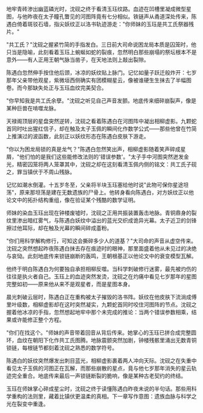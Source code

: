 地牢青砖渗出幽蓝磷光时，沈砚之终于看清玉珏纹路。血迹在凹槽里凝成微型星图，与他昨夜在太子瞳孔瞥见的河图阵竟有七分相似。铁链声从甬道深处传来，陈遇白倚着斑驳石墙，指尖妖纹正以洛书轨迹游走："你师妹的玉珏是共工氏祭器残片。"

"共工氏？"沈砚之握紧竹简的手指发白。三日前大司命说困龙局本质是囚笼时，他只当是隐喻，此刻看着玉珏上蜿蜒如蛇的裂痕，忽然明白那些崩塌的祭坛根本不是意外——有人正用王朝气脉当凿子，在天地法则上敲出裂隙。

陈遇白忽然伸手按住他后颈，冰凉的妖纹贴上脉门。记忆如量子跃迁般炸开：七岁那年父亲带他观星，紫微垣西侧确实有团模糊星云，像被谁硬生生抹去了半幅图卷。而今那缺失处正与玉珏血纹完美契合。

"你早知我是共工氏余孽。"沈砚之听见自己声音发颤。地底传来细碎崩裂声，像是某种巨兽在啃噬龙脉。



天禄阁顶层的星盘突然逆转，沈砚之看着陈遇白在河图阵中凝出相柳虚影。九颗蛇首同时吐出猩红信子，却在触及太子玉佩的瞬间化作数学公式——那些他曾在竹简上推演过的波函数，此刻正以妖纹形态在陈遇白皮肤下游走。

"你以为困龙局锁的真是龙气？"陈遇白忽然笑出声，相柳虚影随着笑声碎成星屑，"他们怕的是我们这些能修改法则的'错误参数'。"太子手中河图突然迸发金光，精密囚笼将两人笼罩其中，沈砚之却在这刻看清玉佩内侧的铭文：共工氏子砚之，罪当镇伏于不周山残脉。

记忆如潮水倒灌。十五岁冬至，父亲将半块玉珏塞给他时说"此物可保你星途坦荡"，原来那坦荡是建在无数遗族的尸骨上。他转身看向陈遇白，对方妖纹正以他论文中的拓扑结构重组，像在验证某个残酷的数学证明。



师妹的染血玉珏出现在钟楼废墟时，沈砚之正用共振装置轰击地脉。青铜鼎身的裂纹里渗出暗红雾气，与陈遇白妖纹中溢出的蓝光交织成诡异光幕。太子近卫的剑锋擦过他耳际，却在触及光幕的瞬间碎成齑粉。

"你们用科学解构修行，可知这会撕碎多少人的道基？"大司命的声音从虚空传来。沈砚之突然想起昨夜陈遇白抹去存在痕迹时的眼神，那里面盛着他从未见过的决绝与哀恸。此刻地底传来锁链崩断的轰鸣，王朝根基正以他论文中的衰变模型瓦解。

他终于明白陈遇白为何要独自承担相柳反噬。当科学刺破修行迷雾，最先被灼伤的往往是执火者自己。玉珏上的血迹突然发烫，沈砚之在灼痛中看见七岁那年的星图完整如初——原来他从来不是观星者，而是星图本身。



晨光刺破云层时，陈遇白正在重构被太子摧毁的洛书阵。妖纹在他皮肤下流淌成傅里叶级数，相柳虚影却在这时突然凝实，九颗蛇首同时咬住河图阵的节点。沈砚之握着他冰凉的手指，忽然想起地牢中那个未完成的推论：当两个错误参数相乘，结果或许能修正整个方程。

"你们在找这个。"师妹的声音带着回音从背后传来。她掌心的玉珏已拼合成完整圆环，血纹在朝阳下化作共工氏图腾。地脉震颤突然加剧，钟楼残骸里涌出无数青铜锁链，每根链节都刻着沈砚之熟悉的数学符号。

陈遇白的妖纹突然爆发出刺目蓝光，相柳虚影裹着两人冲向天际。沈砚之在失重中看见太子玉佩的河图正在瓦解，而那些崩散的星点，竟与他七岁那年消失的星云轨迹完全重合。地底传来最后一声锁链断裂的脆响，像是某种古老契约的终结。



玉珏在师妹掌心碎成星尘时，沈砚之终于读懂陈遇白昨夜未说的半句话。那些用科学重构的法则里，藏着比镇伏更温柔的真相。下一章写作意图：遗族血脉与科学之光在裂变中重逢。